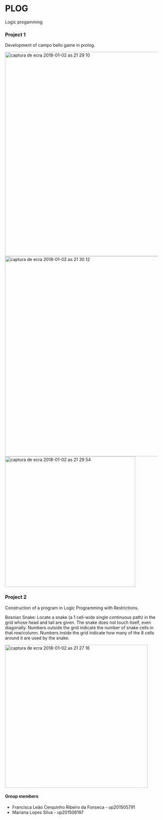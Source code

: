 # PLOG

Logic progamming 

### Project 1

Development of campo bello game in prolog.

<img width="671" alt="captura de ecra 2018-01-02 as 21 29 10" src="https://user-images.githubusercontent.com/22794956/34500801-2e56fe26-f004-11e7-891b-311c0b98f277.png">


<img width="658" alt="captura de ecra 2018-01-02 as 21 30 12" src="https://user-images.githubusercontent.com/22794956/34500805-2eca21c6-f004-11e7-8afb-728b9ca39b54.png">

<img width="429" alt="captura de ecra 2018-01-02 as 21 29 54" src="https://user-images.githubusercontent.com/22794956/34500803-2eb22954-f004-11e7-8020-d7746d61fa0c.png">

### Project 2

Construction of a program in Logic Programming with Restrictions. 

Bosnian Snake:
Locate a snake (a 1 cell-wide single continuous path) in the grid whose head and tail are
given. The snake does not touch itself, even diagonally. Numbers outside the grid
indicate the number of snake cells in that row/column. Numbers inside the grid indicate
how many of the 8 cells around it are used by the snake. 

<img width="470" alt="captura de ecra 2018-01-02 as 21 27 16" src="https://user-images.githubusercontent.com/22794956/34500712-cf650336-f003-11e7-9b68-1ec73dd3c56b.png">

#### Group members

- Francisca Leão Cerquinho Ribeiro da Fonseca - up201505791
- Mariana Lopes Silva - up201506197

